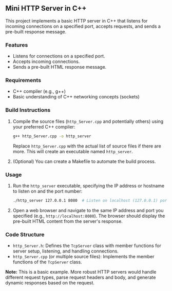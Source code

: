 ## Mini HTTP Server in C++

This project implements a basic HTTP server in C++ that listens for incoming connections on a specified port, accepts requests, and sends a pre-built response message.

### Features

* Listens for connections on a specified port.
* Accepts incoming connections.
* Sends a pre-built HTML response message.

### Requirements

* C++ compiler (e.g., g++)
* Basic understanding of C++ networking concepts (sockets)

### Build Instructions

1. Compile the source files (`http_Server.cpp` and potentially others) using your preferred C++ compiler:

   ```bash
   g++ http_Server.cpp -o http_server
   ```

   Replace `http_Server.cpp` with the actual list of source files if there are more. This will create an executable named `http_server`.

2. (Optional) You can create a Makefile to automate the build process.

### Usage

1. Run the `http_server` executable, specifying the IP address or hostname to listen on and the port number:

   ```bash
   ./http_server 127.0.0.1 8080  # Listen on localhost (127.0.0.1) port 8080
   ```

2. Open a web browser and navigate to the same IP address and port you specified (e.g., `http://localhost:8080`). The browser should display the pre-built HTML content from the server's response.

### Code Structure

* `http_Server.h`: Defines the `TcpServer` class with member functions for server setup, listening, and handling connections.
* `http_Server.cpp` (or multiple source files): Implements the member functions of the `TcpServer` class.

**Note:** This is a basic example. More robust HTTP servers would handle different request types, parse request headers and body, and generate dynamic responses based on the request.
